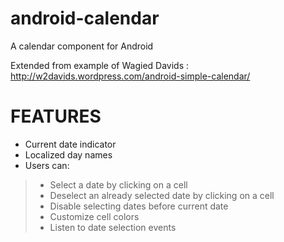 android-calendar
================

A calendar component for Android

Extended from example of Wagied Davids : http://w2davids.wordpress.com/android-simple-calendar/

# FEATURES #

- Current date indicator
- Localized day names
- Users can:
> - Select a date by clicking on a cell
> - Deselect an already selected date by clicking on a cell
> - Disable selecting dates before current date
> - Customize cell colors
> - Listen to date selection events
